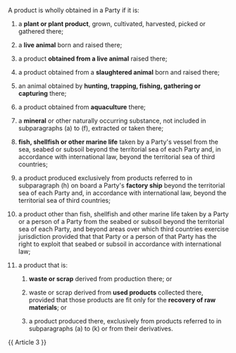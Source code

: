A product is wholly obtained in a Party if it is:

1. a **plant or plant product**, grown, cultivated, harvested, picked or gathered there;

2. a **live animal** born and raised there;

3. a product **obtained from a live animal** raised there;

4. a product obtained from a **slaughtered animal** born and raised there;

5. an animal obtained by **hunting, trapping, fishing, gathering or capturing** there;

6. a product obtained from **aquaculture** there;

7. a **mineral** or other naturally occurring substance, not included in subparagraphs (a) to (f), extracted or taken there;

8. **fish, shellfish or other marine life** taken by a Party's vessel from the sea, seabed or subsoil beyond the territorial sea of each Party and, in accordance with international law, beyond the territorial sea of third countries;

9. a product produced exclusively from products referred to in subparagraph (h) on board a Party's **factory ship** beyond the territorial sea of each Party and, in accordance with international law, beyond the territorial sea of third countries;

10. a product other than fish, shellfish and other marine life taken by a Party or a person of a Party from the seabed or subsoil beyond the territorial sea of each Party, and beyond areas over which third countries exercise jurisdiction provided that that Party or a person of that Party has the right to exploit that seabed or subsoil in accordance with international law;

11. a product that is:

    1.  **waste or scrap** derived from production there; or

    2.  waste or scrap derived from **used products** collected there, provided that those products are fit only for the **recovery of raw materials**; or

    3.  a product produced there, exclusively from products referred to in subparagraphs (a) to (k) or from their derivatives.

{{ Article 3 }}
